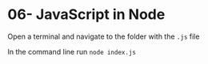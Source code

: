 # 06- JavaScript in Node

Open a terminal and navigate to the folder with the `.js` file

In the command line run `node index.js`
